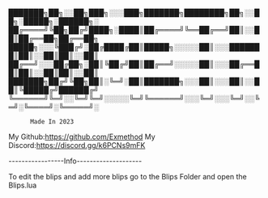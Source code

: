 ███████╗██╗░░██╗███╗░░░███╗███████╗████████╗██╗░░██╗░█████╗░██████╗░ ██╔════╝╚██╗██╔╝████╗░████║██╔════╝╚══██╔══╝██║░░██║██╔══██╗██╔══██╗ █████╗░░░╚███╔╝░██╔████╔██║█████╗░░░░░██║░░░███████║██║░░██║██║░░██║ ██╔══╝░░░██╔██╗░██║╚██╔╝██║██╔══╝░░░░░██║░░░██╔══██║██║░░██║██║░░██║ ███████╗██╔╝╚██╗██║░╚═╝░██║███████╗░░░██║░░░██║░░██║╚█████╔╝██████╔╝ ╚══════╝╚═╝░░╚═╝╚═╝░░░░░╚═╝╚══════╝░░░╚═╝░░░╚═╝░░╚═╝░╚════╝░╚═════╝░

          Made In 2023

My Github:https://github.com/Exmethod
My Discord:https://discord.gg/k6PCNs9mFK


-----------------Info--------------------

To edit the blips and add more blips go to the Blips Folder and open the Blips.lua
